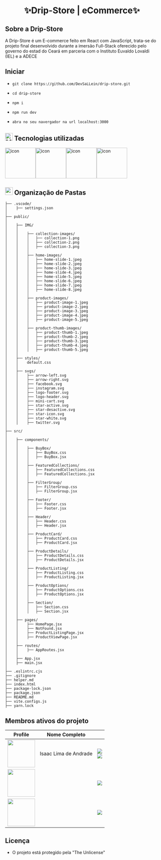 <center>

# ✨Drip-Store | eCommerce✨

</center>

## Sobre a Drip-Store

A Drip-Store é um E-commerce feito em React com JavaScript, trata-se do projeto final desenvolvido durante a imersão Full-Stack oferecido pelo governo do estad
do Ceará em parceria com o Instituto Euvaldo Lovaldi (IEL) e a ADECE

## Iniciar

-   `git clone https://github.com/DevSaLLein/drip-store.git`

-   `cd drip-store`

-   `npm i`

-   `npm run dev`

-   `abra no seu navergador na url localhost:3000`

## <img src="https://raw.githubusercontent.com/Tarikul-Islam-Anik/Animated-Fluent-Emojis/master/Emojis/People/Man%20Technologist.png" alt="Man Technologist" width="25" height="25" /> Tecnologias utilizadas

<div style="display: flex; align-items: flex-start;">
    <img src="https://techstack-generator.vercel.app/prettier-icon.svg" alt="icon" width="100" height="100" />
    <img src="https://techstack-generator.vercel.app/react-icon.svg" alt="icon" width="100" height="100" />
    <img src="https://techstack-generator.vercel.app/js-icon.svg" alt="icon" width="100" height="100" />
    <img src="https://techstack-generator.vercel.app/github-icon.svg" alt="icon" width="100" height="100" />
</div>

## <img src="https://github.com/user-attachments/assets/27d4632a-0298-4816-9131-9f762ff14a60" width="25" height="25"/> Organização de Pastas

```
├── .vscode/
│    ├── settings.json
│
├── public/
│
│    ├── IMG/
│    │
│    │    ├── collection-images/
│    │    │   ├── collection-1.png
│    │    │   ├── collection-2.png
│    │    │   ├── collection-3.png
│    │    │
│    │    ├── home-images/
│    │    │   ├── home-slide-1.jpeg
│    │    │   ├── home-slide-2.jpeg
│    │    │   ├── home-slide-3.jpeg
│    │    │   ├── home-slide-4.jpeg
│    │    │   ├── home-slide-5.jpeg
│    │    │   ├── home-slide-6.jpeg
│    │    │   ├── home-slide-7.jpeg
│    │    │   ├── home-slide-8.jpeg
│    │    │
│    │    ├── product-images/
│    │    │   ├── product-image-1.jpeg
│    │    │   ├── product-image-2.jpeg
│    │    │   ├── product-image-3.jpeg
│    │    │   ├── product-image-4.jpeg
│    │    │   ├── product-image-5.jpeg
│    │    │
│    │    ├── product-thumb-images/
│    │    │   ├── product-thumb-1.jpeg
│    │    │   ├── product-thumb-2.jpeg
│    │    │   ├── product-thumb-3.jpeg
│    │    │   ├── product-thumb-4.jpeg
│    │    │   ├── product-thumb-5.jpeg
│    │
│    ├── styles/
│    │    default.css
│    │
│    ├── svgs/
│    │    ├── arrow-left.svg
│    │    ├── arrow-right.svg
│    │    ├── facebook.svg
│    │    ├── instagram.svg
│    │    ├── logo-footer.svg
│    │    ├── logo-header.svg
│    │    ├── mini-cart.svg
│    │    ├── star-active.svg
│    │    ├── star-desactive.svg
│    │    ├── star-icon.svg
│    │    ├── star-white.svg
│    │    ├── twitter.svg
│
├── src/
│
│    ├── components/
│    │
│    │    ├── BuyBox/
│    │    │   ├── BuyBox.css
│    │    │   ├── BuyBox.jsx
│    │    │
│    │    ├── FeaturedCollections/
│    │    │   ├── FeaturedCollections.css
│    │    │   ├── FeaturedCollections.jsx
│    │    │
│    │    ├── FilterGroup/
│    │    │   ├── FilterGroup.css
│    │    │   ├── FilterGroup.jsx
│    │    │
│    │    ├── Footer/
│    │    │   ├── Footer.css
│    │    │   ├── Footer.jsx
│    │    │
│    │    ├── Header/
│    │    │   ├── Header.css
│    │    │   ├── Header.jsx
│    │    │
│    │    ├── ProductCard/
│    │    │   ├── ProductCard.css
│    │    │   ├── ProductCard.jsx
│    │    │
│    │    ├── ProductDetails/
│    │    │   ├── ProductDetails.css
│    │    │   ├── ProductDetails.jsx
│    │    │
│    │    ├── ProductListing/
│    │    │   ├── ProductListing.css
│    │    │   ├── ProductListing.jsx
│    │    │
│    │    ├── ProductOptions/
│    │    │   ├── ProductOptions.css
│    │    │   ├── ProductOptions.jsx
│    │    │
│    │    ├── Section/
│    │    │   ├── Section.css
│    │    │   ├── Section.jsx
│    │
│    ├── pages/
│    │    ├── HomePage.jsx
│    │    ├── NotFound.jsx
│    │    ├── ProductListingPage.jsx
│    │    ├── ProductViewPage.jsx
│    │
│    ├── routes/
│    │    ├── AppRoutes.jsx
│    │
│    ├── App.jsx
│    ├── main.jsx
│
├── .eslintrc.cjs
├── .gitignore
├── helper.md
├── index.html
├── package-lock.json
├── package.json
├── README.md
├── vite.configs.js
├── yarn.lock
```

## Membros ativos do projeto

|                                               Profile                                                |     Nome Completo     |                                                                                                                                                                                                                                                                                                          |
| :--------------------------------------------------------------------------------------------------: | :-------------------: | :------------------------------------------------------------------------------------------------------------------------------------------------------------------------------------------------------------------------------------------------------------------------------------------------------: |
|     [<img src="https://github.com/DevSaLLein.png" height="90px">](https://github.com/DevSaLLein)     | Isaac Lima de Andrade | [<img src="https://img.shields.io/badge/-GitHub-black?style=for-the-badge&logo=github&logoColor=white"/>](https://github/DevSaLLein) <br/> [<img src="https://img.shields.io/badge/-Instagram-hotpink?style=for-the-badge&logo=instagram&logoColor=white"/>](https://www.instagram.com/http.zaclimaaxs/) |
| [<img src="https://github.com/LucasMarcelo85.png" height="90px">](https://github.com/LucasMarcelo85) |                       |                                                                                 [<img src="https://img.shields.io/badge/-GitHub-black?style=for-the-badge&logo=github&logoColor=white"/>](https://github/LucasMarcelo85)                                                                                 |
|   [<img src="https://github.com/MatheusDeV55.png" height="90px">](https://github.com/MatheusDeV55)   |                       |                                                                                  [<img src="https://img.shields.io/badge/-GitHub-black?style=for-the-badge&logo=github&logoColor=white"/>](https://github/MatheusDeV55)                                                                                  |

## Licença

-   O projeto está protegido pela "The Unlicense"
